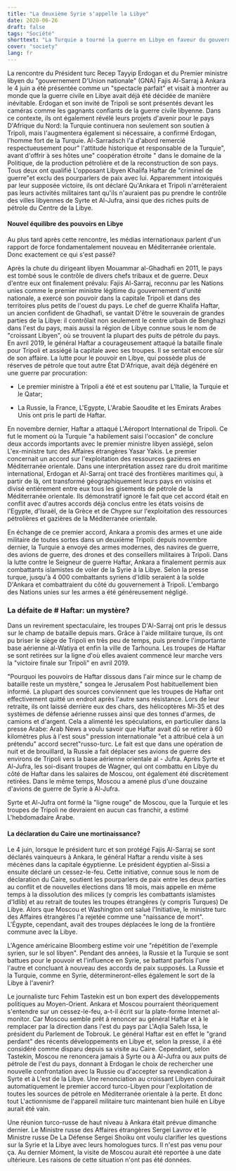 ```yaml
---
title: "La deuxième Syrie s'appelle la Libye"
date: 2020-06-26
draft: false
tags: "Société"
shorttext: "La Turquie a tourné la guerre en Libye en faveur du gouvernement de Tripoli. Ankara se dirige vers un nouveau conflit avec Moscou."
cover: "society"
lang: fr
---
```


La rencontre du Président turc Recep Tayyip Erdogan et du Premier ministre libyen du "gouvernement D'Union nationale" (GNA) Fajis Al-Sarraj à Ankara le 4 juin a été présentée comme un "spectacle parfait" et visait à montrer au monde que la guerre civile en Libye avait déjà été décidée de manière inévitable. Erdogan et son invité de Tripoli se sont présentés devant les caméras comme les gagnants confiants de la guerre civile libyenne. Dans ce contexte, ils ont également révélé leurs projets d'avenir pour le pays D'Afrique du Nord: la Turquie continuera non seulement son soutien à Tripoli, mais l'augmentera également si nécessaire, a confirmé Erdogan, l'homme fort de la Turquie. Al-Sarradsch l'a d'abord remercié respectueusement pour" l'attitude historique et responsable de la Turquie", avant d'offrir à ses hôtes une" coopération étroite " dans le domaine de la Politique, de la production pétrolière et de la reconstruction de son pays. Tous deux ont qualifié L'opposant Libyen Khalifa Haftar de "criminel de guerre"et exclu des pourparlers de paix avec lui. Apparemment intoxiqués par leur supposée victoire, ils ont déclaré Qu'Ankara et Tripoli n'arrêteraient pas leurs activités militaires tant qu'ils n'auraient pas pu prendre le contrôle des villes libyennes de Syrte et Al-Jufra, ainsi que des riches puits de pétrole du Centre de la Libye.

#### Nouvel équilibre des pouvoirs en Libye

Au plus tard après cette rencontre, les médias internationaux parlent d'un rapport de force fondamentalement nouveau en Méditerranée orientale. Donc exactement ce qui s'est passé?

Après la chute du dirigeant libyen Mouammar al-Ghadhafi en 2011, le pays est tombé sous le contrôle de divers chefs tribaux et de guerre. Deux d'entre eux ont finalement prévalu: Fajis Al-Sarraj, reconnu par les Nations unies comme le premier ministre légitime du gouvernement d'unité nationale, a exercé son pouvoir dans la capitale Tripoli et dans des territoires plus petits de l'ouest du pays. Le chef de guerre Khalifa Haftar, un ancien confident de Ghadhafi, se vantait D'être le souverain de grandes parties de la Libye: il contrôlait non seulement le centre urbain de Benghazi dans l'est du pays, mais aussi la région de Libye connue sous le nom de "croissant Libyen", où se trouvent la plupart des puits de pétrole du pays. En avril 2019, le général Haftar a courageusement attaqué la bataille finale pour Tripoli et assiégé la capitale avec ses troupes. Il se sentait encore sûr de son affaire. La lutte pour le pouvoir en Libye, qui possède plus de réserves de pétrole que tout autre État D'Afrique, avait déjà dégénéré en une guerre par procuration:

  - Le premier ministre à Tripoli a été et est soutenu par L'Italie, la Turquie et le Qatar;

  - La Russie, la France, L'Egypte, L'Arabie Saoudite et les Emirats Arabes Unis ont pris le parti de Haftar.

En novembre dernier, Haftar a attaqué L'Aéroport International de Tripoli. Ce fut le moment où la Turquie "a habilement saisi l'occasion" de conclure deux accords importants avec le premier ministre libyen assiégé, selon L'ex-ministre turc des Affaires étrangères Yasar Yakis. Le premier concernait un accord sur l'exploitation des ressources gazières en Méditerranée orientale. Dans une interprétation assez rare du droit maritime international, Erdogan et Al-Sarraj ont tracé des frontières maritimes qui, à partir de là, ont transformé géographiquement leurs pays en voisins et divisé entièrement entre eux tous les gisements de pétrole de la Méditerranée orientale. Ils démonstratif ignoré le fait que cet accord était en conflit avec d'autres accords déjà conclus entre les états voisins de l'Egypte, d'Israël, de la Grèce et de Chypre sur l'exploitation des ressources pétrolières et gazières de la Méditerranée orientale.

En échange de ce premier accord, Ankara a promis des armes et une aide militaire de toutes sortes dans un deuxième Tripoli: depuis novembre dernier, la Turquie a envoyé des armes modernes, des navires de guerre, des avions de guerre, des drones et des conseillers militaires à Tripoli. Dans la lutte contre le Seigneur de guerre Haftar, Ankara a finalement permis aux combattants islamistes de voler de la Syrie à la Libye. Selon la presse turque, jusqu'à 4 000 combattants syriens d'Idlib seraient à la solde D'Ankara et combattraient du côté du gouvernement à Tripoli. L'embargo des Nations unies sur les armes a été généreusement négligé.

### La défaite de # Haftar: un mystère?

Dans un revirement spectaculaire, les troupes D'Al-Sarraj ont pris le dessus sur le champ de bataille depuis mars. Grâce à l'aide militaire turque, ils ont pu briser le siège de Tripoli en très peu de temps, puis prendre l'importante base aérienne al-Watiya et enfin la ville de Tarhouna. Les troupes de Haftar se sont retirées sur la ligne d'où elles avaient commencé leur marche vers la "victoire finale sur Tripoli" en avril 2019.

"Pourquoi les pouvoirs de Haftar dissous dans l'air mince sur le champ de bataille reste un mystère," songea le Jerusalem Post habituellement bien informé. La plupart des sources conviennent que les troupes de Haftar ont effectivement quitté un endroit après l'autre sans résistance. Lors de leur retraite, ils ont laissé derrière eux des chars, des hélicoptères Mi-35 et des systèmes de défense aérienne russes ainsi que des tonnes d'armes, de camions et d'argent. Cela a alimenté les spéculations, en particulier dans la presse Arabe: Arab News a voulu savoir que Haftar avait dû se retirer à 60 kilomètres plus à l'est sous" pression internationale "et a attribué cela à un prétendu" accord secret"russo-turc. Le fait est que dans une opération de nuit et de brouillard, la Russie a fait déplacer ses avions de guerre des environs de Tripoli vers la base aérienne orientale al - Jufra. Après Syrte et Al-Jufra, les soi-disant troupes de Wagner, qui ont combattu en Libye du côté de Haftar dans les salaires de Moscou, ont également été discrètement retirées. Dans le même temps, Moscou a amené plus d'une douzaine d'avions de guerre de Syrie à Al-Jufra.

Syrte et Al-Jufra ont formé la "ligne rouge" de Moscou, que la Turquie et les troupes de Tripoli ne devraient en aucun cas franchir, a estimé L'hebdomadaire Arabe.

#### La déclaration du Caire une mortinaissance?

Le 4 juin, lorsque le président turc et son protégé Fajis Al-Sarraj se sont déclarés vainqueurs à Ankara, le général Haftar a rendu visite à ses mécènes dans la capitale égyptienne. Le président égyptien al-Sissi a ensuite déclaré un cessez-le-feu. Cette initiative, connue sous le nom de déclaration du Caire, soutient les pourparlers de paix entre les deux parties au conflit et de nouvelles élections dans 18 mois, mais appelle en même temps à la dissolution des milices (y compris les combattants islamistes d'Idlib) et au retrait de toutes les troupes étrangères (y compris Turques) De Libye. Alors que Moscou et Washington ont salué l'Initiative, le ministre turc des Affaires étrangères l'a rejetée comme une "naissance de mort". L'Égypte, cependant, avait des troupes déplacées le long de la frontière commune avec la Libye.

L'Agence américaine Bloomberg estime voir une "répétition de l'exemple syrien, sur le sol libyen". Pendant des années, la Russie et la Turquie se sont battues pour le pouvoir et l'influence en Syrie, se battant parfois l'une l'autre et concluant à nouveau des accords de paix supposés. La Russie et la Turquie, comme en Syrie, détermineront-elles également le sort de la Libye à l'avenir?

Le journaliste turc Fehim Tastekin est un bon expert des développements politiques au Moyen-Orient. Ankara et Moscou pourraient théoriquement s'entendre sur un cessez-le-feu, a-t-il écrit sur la plate-forme Internet al-monitor. Car Moscou semble prêt à renoncer au général Haftar et à le remplacer par la direction dans l'est du pays par L'Aqlia Saleh Issa, le président du Parlement de Tobrouk. Le général Haftar est en effet le "grand perdant" des récents développements en Libye et, selon la presse, il a été considéré comme disparu depuis sa visite au Caire. Cependant, selon Tastekin, Moscou ne renoncera jamais à Syrte ou à Al-Jufra ou aux puits de pétrole de l'est du pays, donnant à Erdogan le choix de rechercher une nouvelle confrontation avec la Russie ou d'accepter sa revendication à Syrte et à L'est de la Libye. Une renonciation au croissant Libyen conduirait automatiquement le premier accord turco-Libyen pour l'exploitation de toutes les sources de pétrole en Méditerranée orientale à la perte. Et donc tout L'actionnisme de l'appareil militaire turc maintenant bien huilé en Libye aurait été vain.

Une réunion turco-russe de haut niveau à Ankara était prévue dimanche dernier. Le Ministre russe des Affaires étrangères Sergei Lavrov et le Ministre russe De La Défense Sergei Shoiku ont voulu clarifier les questions sur la Syrie et la Libye avec leurs homologues turcs. Il n'est pas venu pour ça. Au dernier Moment, la visite de Moscou aurait été reportée à une date ultérieure. Les raisons de cette situation n'ont pas été données.

